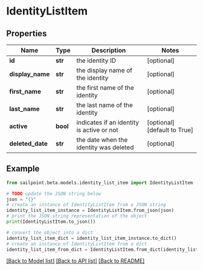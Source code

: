 # IdentityListItem


## Properties

Name | Type | Description | Notes
------------ | ------------- | ------------- | -------------
**id** | **str** | the identity ID | [optional] 
**display_name** | **str** | the display name of the identity | [optional] 
**first_name** | **str** | the first name of the identity | [optional] 
**last_name** | **str** | the last name of the identity | [optional] 
**active** | **bool** | indicates if an identity is active or not | [optional] [default to True]
**deleted_date** | **str** | the date when the identity was deleted | [optional] 

## Example

```python
from sailpoint.beta.models.identity_list_item import IdentityListItem

# TODO update the JSON string below
json = "{}"
# create an instance of IdentityListItem from a JSON string
identity_list_item_instance = IdentityListItem.from_json(json)
# print the JSON string representation of the object
print(IdentityListItem.to_json())

# convert the object into a dict
identity_list_item_dict = identity_list_item_instance.to_dict()
# create an instance of IdentityListItem from a dict
identity_list_item_from_dict = IdentityListItem.from_dict(identity_list_item_dict)
```
[[Back to Model list]](../README.md#documentation-for-models) [[Back to API list]](../README.md#documentation-for-api-endpoints) [[Back to README]](../README.md)


